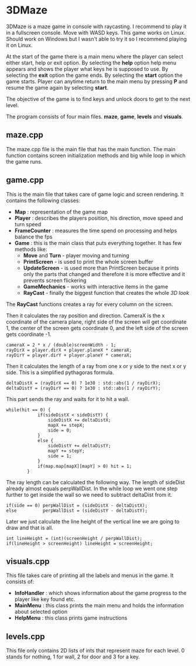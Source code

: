 # 3DMaze

3DMaze is a maze game in console with raycasting. 
I recommend to play it in a fullscreen console.
Move with WASD keys.
This game works on Linux. Should work on Windows but I wasn't able to try it so I recommend playing it on Linux.

At the start of the game there is a main menu where the player can select either start, help or exit option.
By selecting the **help** option help menu appears and shows the player what keys he is supposed to use.
By selecting the **exit** option the game ends.
By selecting the **start** option the game starts. Player can anytime return to the main menu by pressing **P** and resume the game again by selecting **start**.

The objective of the game is to find keys and unlock doors to get to the next level.

The program consists of four main files. **maze**, **game**, **levels** and **visuals**.

## maze.cpp

The maze.cpp file is the main file that has the main function. The main function contains screen initialization methods and big while loop in which the game runs.

## game.cpp 

This is the main file that takes care of game logic and screen rendering. It contains the following classes:
- **Map** : representation of the game map
- **Player** : describes the players position, his direction, move speed and turn speed
- **FrameCounter** : measures the time spend on processing and helps balance the fps
- **Game** : this is the main class that puts everything together. It has few methods like:
    - **Move** and **Turn** - player moving and turning
    - **PrintScreen** - is used to print the whole screen buffer
    - **UpdateScreen** - is used more than PrintScreen because it prints only the parts that changed and therefore it is more effective and it prevents screen flickering
    - **GameMechanics** - works with interactive items in the game
    - **RayCast** - finally the biggest function that creates the whole *3D look*

The **RayCast** functions creates a ray for every column on the screen. 

Then it calculates the ray position and direction.
CameraX is the x coordinate of the camera plane, right side of the screen will get coordinate 1, the center of the screen gets coordinate 0, and the left side of the screen gets coordinate -1.

```
cameraX = 2 * x / (double)screenWidth - 1;
rayDirX = player.dirX + player.planeX * cameraX;
rayDirY = player.dirY + player.planeY * cameraX;
```

Then it calculates the length of a ray from one x or y side to the next x or y side.
This is a simplified pythagoras formula.

```
deltaDistX = (rayDirX == 0) ? 1e30 : std::abs(1 / rayDirX);
deltaDistY = (rayDirY == 0) ? 1e30 : std::abs(1 / rayDirY);
```

This part sends the ray and waits for it to hit a wall.

```
while(hit == 0) {
            if(sideDistX < sideDistY) {
                sideDistX += deltaDistX;
                mapX += stepX;
                side = 0;
            }
            else {
                sideDistY += deltaDistY;
                mapY += stepY;
                side = 1;
            }
            if(map.map[mapX][mapY] > 0) hit = 1;
        }
```

The ray length can be calculated the following way. The length of sideDist already almost equals perpWallDist. In the while loop we went one step further to get inside the wall so we need to subtract deltaDist from it.

```
if(side == 0) perpWallDist = (sideDistX - deltaDistX);
else          perpWallDist = (sideDistY - deltaDistY);
```

Later we just calculate the line height of the vertical line we are going to draw and that is all.

```
int lineHeight = (int)(screenHeight / perpWallDist);
if(lineHeight > screenHeight) lineHeight = screenHeight;
```

## visuals.cpp

This file takes care of printing all the labels and menus in the game. It consists of:
- **InfoHandler** : which shows information about the game progress to the player like key found etc.
- **MainMenu** : this class prints the main menu and holds the information about selected option
- **HelpMenu** : this class prints game instructions

## levels.cpp

This file only contains 2D lists of ints that represent maze for each level. 0 stands for nothing, 1 for wall, 2 for door and 3 for a key.
